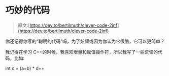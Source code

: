 # 巧妙的代码

> 原文:[https://dev.to/bertilmuth/clever-code-2inf](https://dev.to/bertilmuth/clever-code-2inf)

你还记得你写的“聪明的代码”吗，为了炫耀或因为你认为它很酷，它可以更简单？

我记得在学习 C++的时候，我喜欢增量和赋值操作符，所以我写了一些荒谬的代码，比如:

int c = (a=b) * d++
